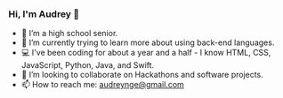 ### Hi, I'm Audrey 👋

- 🔭 I’m a high school senior.
- 🌱 I’m currently trying to learn more about using back-end languages.
- 💻 I've been coding for about a year and a half - I know HTML, CSS, JavaScript, Python, Java, and Swift.
- 👯 I’m looking to collaborate on Hackathons and software projects.
- 📫 How to reach me: audreynge@gmail.com

